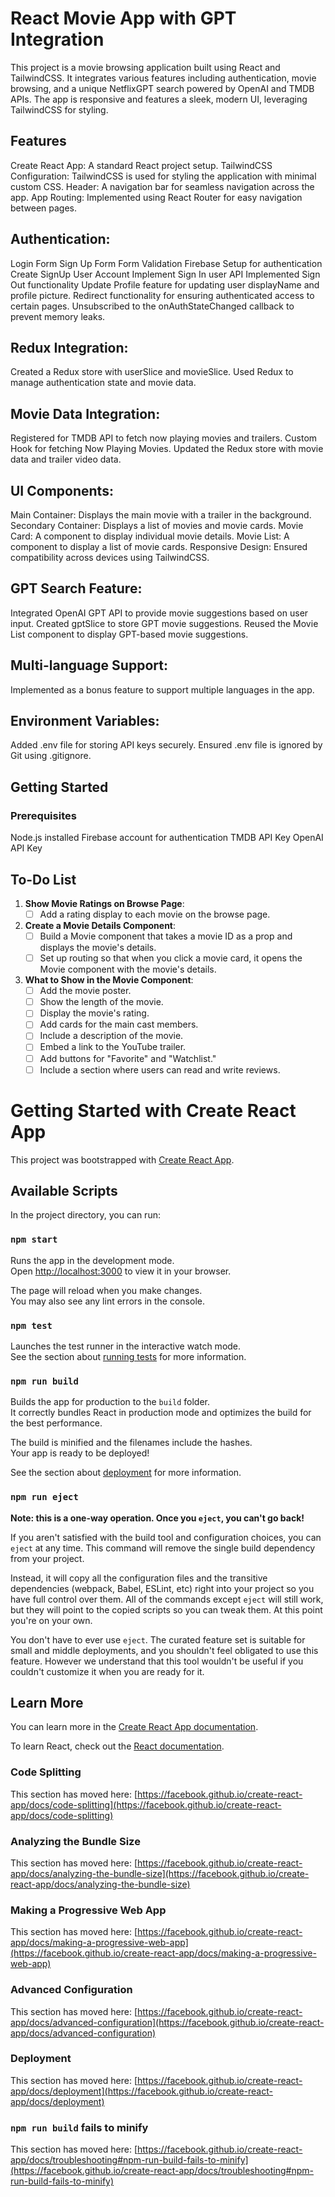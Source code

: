 # React Movie App with GPT Integration

This project is a movie browsing application built using React and TailwindCSS. It integrates various features including authentication, movie browsing, and a unique NetflixGPT search powered by OpenAI and TMDB APIs. The app is responsive and features a sleek, modern UI, leveraging TailwindCSS for styling.


## Features

Create React App: A standard React project setup.
TailwindCSS Configuration: TailwindCSS is used for styling the application with minimal custom CSS.
Header: A navigation bar for seamless navigation across the app.
App Routing: Implemented using React Router for easy navigation between pages.

## Authentication:

Login Form
Sign Up Form
Form Validation
Firebase Setup for authentication
Create SignUp User Account
Implement Sign In user API
Implemented Sign Out functionality
Update Profile feature for updating user displayName and profile picture.
Redirect functionality for ensuring authenticated access to certain pages.
Unsubscribed to the onAuthStateChanged callback to prevent memory leaks.

## Redux Integration:

Created a Redux store with userSlice and movieSlice.
Used Redux to manage authentication state and movie data.

## Movie Data Integration:

Registered for TMDB API to fetch now playing movies and trailers.
Custom Hook for fetching Now Playing Movies.
Updated the Redux store with movie data and trailer video data.

## UI Components:

Main Container: Displays the main movie with a trailer in the background.
Secondary Container: Displays a list of movies and movie cards.
Movie Card: A component to display individual movie details.
Movie List: A component to display a list of movie cards.
Responsive Design: Ensured compatibility across devices using TailwindCSS.

## GPT Search Feature:

Integrated OpenAI GPT API to provide movie suggestions based on user input.
Created gptSlice to store GPT movie suggestions.
Reused the Movie List component to display GPT-based movie suggestions.

## Multi-language Support:

Implemented as a bonus feature to support multiple languages in the app.

## Environment Variables:

Added .env file for storing API keys securely.
Ensured .env file is ignored by Git using .gitignore.

## Getting Started

### Prerequisites

Node.js installed
Firebase account for authentication
TMDB API Key
OpenAI API Key

## To-Do List

1. **Show Movie Ratings on Browse Page**:
   - [ ] Add a rating display to each movie on the browse page.

2. **Create a Movie Details Component**:
   - [ ] Build a Movie component that takes a movie ID as a prop and displays the movie's details.
   - [ ] Set up routing so that when you click a movie card, it opens the Movie component with the movie's details.

3. **What to Show in the Movie Component**:
   - [ ] Add the movie poster.
   - [ ] Show the length of the movie.
   - [ ] Display the movie's rating.
   - [ ] Add cards for the main cast members.
   - [ ] Include a description of the movie.
   - [ ] Embed a link to the YouTube trailer.
   - [ ] Add buttons for "Favorite" and "Watchlist."
   - [ ] Include a section where users can read and write reviews.

# Getting Started with Create React App

This project was bootstrapped with [Create React App](https://github.com/facebook/create-react-app).

## Available Scripts

In the project directory, you can run:

### `npm start`

Runs the app in the development mode.\
Open [http://localhost:3000](http://localhost:3000) to view it in your browser.

The page will reload when you make changes.\
You may also see any lint errors in the console.

### `npm test`

Launches the test runner in the interactive watch mode.\
See the section about [running tests](https://facebook.github.io/create-react-app/docs/running-tests) for more information.

### `npm run build`

Builds the app for production to the `build` folder.\
It correctly bundles React in production mode and optimizes the build for the best performance.

The build is minified and the filenames include the hashes.\
Your app is ready to be deployed!

See the section about [deployment](https://facebook.github.io/create-react-app/docs/deployment) for more information.

### `npm run eject`

**Note: this is a one-way operation. Once you `eject`, you can't go back!**

If you aren't satisfied with the build tool and configuration choices, you can `eject` at any time. This command will remove the single build dependency from your project.

Instead, it will copy all the configuration files and the transitive dependencies (webpack, Babel, ESLint, etc) right into your project so you have full control over them. All of the commands except `eject` will still work, but they will point to the copied scripts so you can tweak them. At this point you're on your own.

You don't have to ever use `eject`. The curated feature set is suitable for small and middle deployments, and you shouldn't feel obligated to use this feature. However we understand that this tool wouldn't be useful if you couldn't customize it when you are ready for it.

## Learn More

You can learn more in the [Create React App documentation](https://facebook.github.io/create-react-app/docs/getting-started).

To learn React, check out the [React documentation](https://reactjs.org/).

### Code Splitting

This section has moved here: [https://facebook.github.io/create-react-app/docs/code-splitting](https://facebook.github.io/create-react-app/docs/code-splitting)

### Analyzing the Bundle Size

This section has moved here: [https://facebook.github.io/create-react-app/docs/analyzing-the-bundle-size](https://facebook.github.io/create-react-app/docs/analyzing-the-bundle-size)

### Making a Progressive Web App

This section has moved here: [https://facebook.github.io/create-react-app/docs/making-a-progressive-web-app](https://facebook.github.io/create-react-app/docs/making-a-progressive-web-app)

### Advanced Configuration

This section has moved here: [https://facebook.github.io/create-react-app/docs/advanced-configuration](https://facebook.github.io/create-react-app/docs/advanced-configuration)

### Deployment

This section has moved here: [https://facebook.github.io/create-react-app/docs/deployment](https://facebook.github.io/create-react-app/docs/deployment)

### `npm run build` fails to minify

This section has moved here: [https://facebook.github.io/create-react-app/docs/troubleshooting#npm-run-build-fails-to-minify](https://facebook.github.io/create-react-app/docs/troubleshooting#npm-run-build-fails-to-minify)


